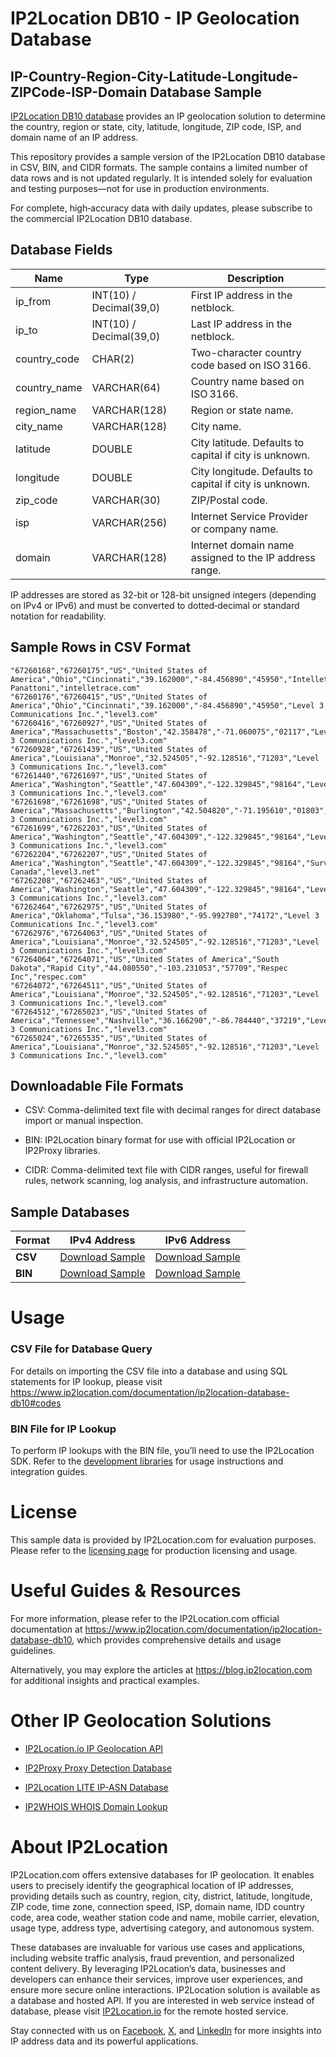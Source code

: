 # IP2Location DB10 - IP Geolocation Database

## IP-Country-Region-City-Latitude-Longitude-ZIPCode-ISP-Domain Database Sample

[IP2Location DB10 database](https://www.ip2location.com/database/db10-ip-country-region-city-latitude-longitude-zipcode-isp-domain) provides an IP geolocation solution to determine the country, region or state, city, latitude, longitude, ZIP code, ISP, and domain name of an IP address.

This repository provides a sample version of the IP2Location DB10 database in CSV, BIN, and CIDR formats. The sample contains a limited number of data rows and is not updated regularly. It is intended solely for evaluation and testing purposes—not for use in production environments.

For complete, high‑accuracy data with daily updates, please subscribe to the commercial IP2Location DB10 database.

## Database Fields

| **Name**        | **Type**                    | **Description**                                                                 |
|-----------------|-----------------------------|---------------------------------------------------------------------------------|
| ip_from         | INT(10) / Decimal(39,0)     | First IP address in the netblock.                                              |
| ip_to           | INT(10) / Decimal(39,0)     | Last IP address in the netblock.                                               |
| country_code    | CHAR(2)                     | Two-character country code based on ISO 3166.                                  |
| country_name    | VARCHAR(64)                 | Country name based on ISO 3166.                                                |
| region_name     | VARCHAR(128)                | Region or state name.                                                          |
| city_name       | VARCHAR(128)                | City name.                                                                     |
| latitude        | DOUBLE                      | City latitude. Defaults to capital if city is unknown.                         |
| longitude       | DOUBLE                      | City longitude. Defaults to capital if city is unknown.                        |
| zip_code         | VARCHAR(30)                 | ZIP/Postal code.                                                               |
| isp             | VARCHAR(256)                | Internet Service Provider or company name.                                     |
| domain          | VARCHAR(128)                | Internet domain name assigned to the IP address range.                         |

IP addresses are stored as 32-bit or 128-bit unsigned integers (depending on IPv4 or IPv6) and must be converted to dotted‑decimal or standard notation for readability.

## Sample Rows in CSV Format
```csv
"67260168","67260175","US","United States of America","Ohio","Cincinnati","39.162000","-84.456890","45950","Intelletrace Panattoni","intelletrace.com"
"67260176","67260415","US","United States of America","Ohio","Cincinnati","39.162000","-84.456890","45950","Level 3 Communications Inc.","level3.com"
"67260416","67260927","US","United States of America","Massachusetts","Boston","42.358478","-71.060075","02117","Level 3 Communications Inc.","level3.com"
"67260928","67261439","US","United States of America","Louisiana","Monroe","32.524505","-92.128516","71203","Level 3 Communications Inc.","level3.com"
"67261440","67261697","US","United States of America","Washington","Seattle","47.604309","-122.329845","98164","Level 3 Communications Inc.","level3.com"
"67261698","67261698","US","United States of America","Massachusetts","Burlington","42.504820","-71.195610","01803","Level 3 Communications Inc.","level3.com"
"67261699","67262203","US","United States of America","Washington","Seattle","47.604309","-122.329845","98164","Level 3 Communications Inc.","level3.com"
"67262204","67262207","US","United States of America","Washington","Seattle","47.604309","-122.329845","98164","Survitec Canada","level3.net"
"67262208","67262463","US","United States of America","Washington","Seattle","47.604309","-122.329845","98164","Level 3 Communications Inc.","level3.com"
"67262464","67262975","US","United States of America","Oklahoma","Tulsa","36.153980","-95.992780","74172","Level 3 Communications Inc.","level3.com"
"67262976","67264063","US","United States of America","Louisiana","Monroe","32.524505","-92.128516","71203","Level 3 Communications Inc.","level3.com"
"67264064","67264071","US","United States of America","South Dakota","Rapid City","44.080550","-103.231053","57709","Respec Inc","respec.com"
"67264072","67264511","US","United States of America","Louisiana","Monroe","32.524505","-92.128516","71203","Level 3 Communications Inc.","level3.com"
"67264512","67265023","US","United States of America","Tennessee","Nashville","36.166290","-86.784440","37219","Level 3 Communications Inc.","level3.com"
"67265024","67265535","US","United States of America","Louisiana","Monroe","32.524505","-92.128516","71203","Level 3 Communications Inc.","level3.com"
```

## Downloadable File Formats

- CSV: Comma-delimited text file with decimal ranges for direct database import or manual inspection.

- BIN: IP2Location binary format for use with official IP2Location or IP2Proxy libraries.

- CIDR: Comma-delimited text file with CIDR ranges, useful for firewall rules, network scanning, log analysis, and infrastructure automation.

## Sample Databases

| Format       | IPv4 Address                                                                                                         | IPv6 Address                                                                                                         |
|--------------|---------------------------------------------------------------------------------------------------------------------|---------------------------------------------------------------------------------------------------------------------|
| **CSV** | [Download Sample](https://github.com/ip2location/sample-databases/tree/main/IP2Location/DB10/ip2location-db10-sample.ipv4.csv) | [Download Sample](https://github.com/ip2location/sample-databases/tree/main/IP2Location/DB10/ip2location-db10-sample.ipv6.csv) |
| **BIN** | [Download Sample](https://github.com/ip2location/sample-databases/tree/main/IP2Location/DB10/ip2location-db10-sample.ipv4.bin) | [Download Sample](https://github.com/ip2location/sample-databases/tree/main/IP2Location/DB10/ip2location-db10-sample.ipv6.bin) |

# Usage

### CSV File for Database Query

For details on importing the CSV file into a database and using SQL statements for IP lookup, please visit <https://www.ip2location.com/documentation/ip2location-database-db10#codes>

### BIN File for IP Lookup

To perform IP lookups with the BIN file, you’ll need to use the IP2Location SDK. Refer to the [development libraries](https://www.ip2location.com/development-libraries/) for usage instructions and integration guides.

# License

This sample data is provided by IP2Location.com for evaluation purposes. Please refer to the [licensing page](https://www.ip2location.com/licensing) for production licensing and usage.

# Useful Guides & Resources

For more information, please refer to the IP2Location.com official documentation at <https://www.ip2location.com/documentation/ip2location-database-db10>, which provides comprehensive details and usage guidelines.

Alternatively, you may explore the articles at <https://blog.ip2location.com> for additional insights and practical examples.

# Other IP Geolocation Solutions

- [IP2Location.io IP Geolocation API](https://www.ip2location.io)

- [IP2Proxy Proxy Detection Database](https://www.ip2location.com/database/ip2proxy)

- [IP2Location LITE IP-ASN Database](https://lite.ip2location.com/database-asn)

- [IP2WHOIS WHOIS Domain Lookup](https://www.ip2whois.com/)

# About IP2Location

IP2Location.com offers extensive databases for IP geolocation. It enables users to precisely identify the geographical location of IP addresses, providing details such as country, region, city, district, latitude, longitude, ZIP code, time zone, connection speed, ISP, domain name, IDD country code, area code, weather station code and name, mobile carrier, elevation, usage type, address type, advertising category, and autonomous system.

These databases are invaluable for various use cases and applications, including website traffic analysis, fraud prevention, and personalized content delivery. By leveraging IP2Location’s data, businesses and developers can enhance their services, improve user experiences, and ensure more secure online interactions. IP2Location solution is available as a database and hosted API. If you are interested in web service instead of database, please visit [IP2Location.io](https://www.ip2location.io) for the remote hosted service.

Stay connected with us on [Facebook](https://www.facebook.com/ip2location), [X](https://x.com/ip2location), and [LinkedIn](https://www.linkedin.com/company/ip2location) for more insights into IP address data and its powerful applications.